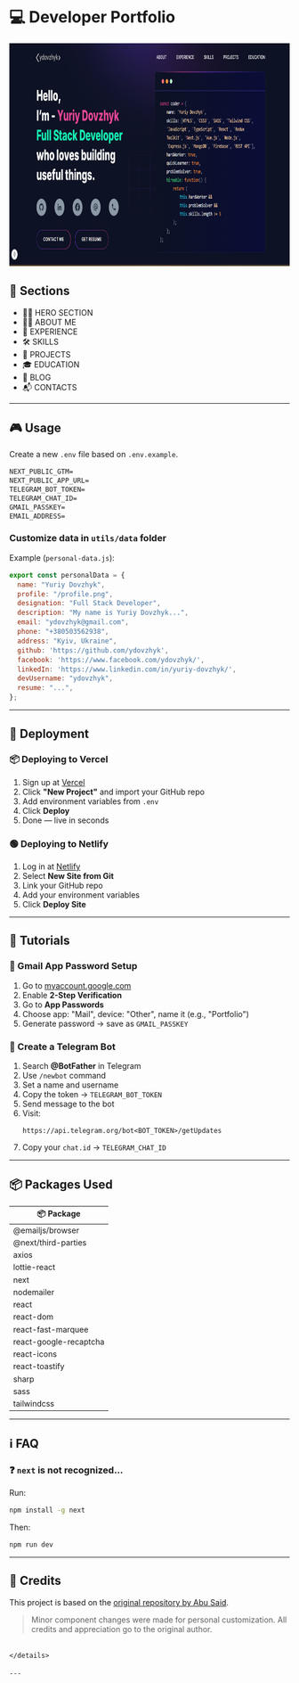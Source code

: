
# 💻 Developer Portfolio

<p align="center" width="100%">
  <img height="400" src="https://github.com/ydovzhyk/my-portfolio/blob/main/app/assets/main.png" alt="Preview">
</p>

## 🔖 Sections

- 🧑‍💼 HERO SECTION
- 👨‍🎨 ABOUT ME
- 💼 EXPERIENCE
- 🛠️ SKILLS
- 📁 PROJECTS
- 🎓 EDUCATION
- 📝 BLOG
- 📬 CONTACTS

---

## 🎮 Usage

Create a new `.env` file based on `.env.example`.

```env
NEXT_PUBLIC_GTM=
NEXT_PUBLIC_APP_URL=
TELEGRAM_BOT_TOKEN=
TELEGRAM_CHAT_ID=
GMAIL_PASSKEY=
EMAIL_ADDRESS=
```

### Customize data in `utils/data` folder

Example (`personal-data.js`):

```js
export const personalData = {
  name: "Yuriy Dovzhyk",
  profile: "/profile.png",
  designation: "Full Stack Developer",
  description: "My name is Yuriy Dovzhyk...",
  email: "ydovzhyk@gmail.com",
  phone: "+380503562938",
  address: "Kyiv, Ukraine",
  github: 'https://github.com/ydovzhyk',
  facebook: 'https://www.facebook.com/ydovzhyk/',
  linkedIn: 'https://www.linkedin.com/in/yuriy-dovzhyk/',
  devUsername: "ydovzhyk",
  resume: "...",
};
```

---

## 🚀 Deployment

### 📦 Deploying to Vercel

1. Sign up at [Vercel](https://vercel.com/)
2. Click **"New Project"** and import your GitHub repo
3. Add environment variables from `.env`
4. Click **Deploy**
5. Done — live in seconds

### 🟢 Deploying to Netlify

1. Log in at [Netlify](https://www.netlify.com/)
2. Select **New Site from Git**
3. Link your GitHub repo
4. Add your environment variables
5. Click **Deploy Site**

---

## 🔧 Tutorials

### 📧 Gmail App Password Setup

1. Go to [myaccount.google.com](https://myaccount.google.com/)
2. Enable **2-Step Verification**
3. Go to **App Passwords**
4. Choose app: "Mail", device: "Other", name it (e.g., "Portfolio")
5. Generate password → save as `GMAIL_PASSKEY`

### 🤖 Create a Telegram Bot

1. Search **@BotFather** in Telegram
2. Use `/newbot` command
3. Set a name and username
4. Copy the token → `TELEGRAM_BOT_TOKEN`
5. Send message to the bot
6. Visit:
   ```
   https://api.telegram.org/bot<BOT_TOKEN>/getUpdates
   ```
7. Copy your `chat.id` → `TELEGRAM_CHAT_ID`

---

## 📦 Packages Used

| 📦 Package               |
|--------------------------|
| @emailjs/browser         |
| @next/third-parties      |
| axios                    |
| lottie-react             |
| next                     |
| nodemailer               |
| react                    |
| react-dom                |
| react-fast-marquee       |
| react-google-recaptcha   |
| react-icons              |
| react-toastify           |
| sharp                    |
| sass                     |
| tailwindcss              |

---

## ℹ️ FAQ

### ❓ `next` is not recognized...

Run:

```bash
npm install -g next
```

Then:

```bash
npm run dev
```

---

## 🙏 Credits

This project is based on the [original repository by Abu Said](https://github.com/said7388/developer-portfolio).

> Minor component changes were made for personal customization.
> All credits and appreciation go to the original author.
```

</details>

---

